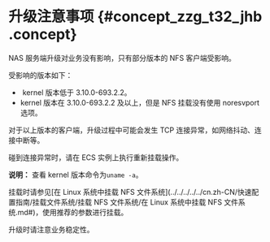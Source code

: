 # 升级注意事项 {#concept_zzg_t32_jhb .concept}

NAS 服务端升级对业务没有影响，只有部分版本的 NFS 客户端受影响。

受影响的版本如下：

-    kernel 版本低于 3.10.0-693.2.2。
-   kernel 版本在 3.10.0-693.2.2 及以上，但是 NFS 挂载没有使用 noresvport 选项。

对于以上版本的客户端，升级过程中可能会发生 TCP 连接异常，如网络抖动、连接中断等。

碰到连接异常时，请在 ECS 实例上执行重新挂载操作。

**说明：** 查看 kernel 版本命令为`uname -a`。

挂载时请参见[在 Linux 系统中挂载 NFS 文件系统](../../../../../cn.zh-CN/快速配置指南/挂载文件系统/挂载 NFS 文件系统/在 Linux 系统中挂载 NFS 文件系统.md#)，使用推荐的参数进行挂载。

升级时请注意业务稳定性。

